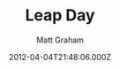 ---
title: Leap Day
github: 'https://github.com/mattgraham/Leap-Day'
demo: 'https://madebygraham.com/leapday/'
author: Matt Graham
ssg:
  - Jekyll
cms:
  - No Cms
date: 2012-04-04T21:48:06.000Z
github_branch: master
description: 'GitHub Pages Theme: Leap Day'
stale: true
---
